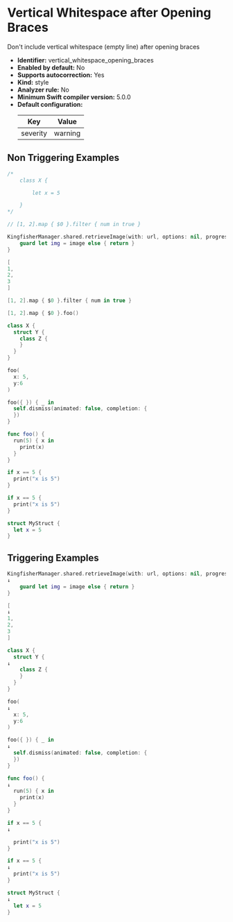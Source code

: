 # Vertical Whitespace after Opening Braces

Don't include vertical whitespace (empty line) after opening braces

* **Identifier:** vertical_whitespace_opening_braces
* **Enabled by default:** No
* **Supports autocorrection:** Yes
* **Kind:** style
* **Analyzer rule:** No
* **Minimum Swift compiler version:** 5.0.0
* **Default configuration:**
  <table>
  <thead>
  <tr><th>Key</th><th>Value</th></tr>
  </thead>
  <tbody>
  <tr>
  <td>
  severity
  </td>
  <td>
  warning
  </td>
  </tr>
  </tbody>
  </table>

## Non Triggering Examples

```swift
/*
    class X {

        let x = 5

    }
*/
```

```swift
// [1, 2].map { $0 }.filter { num in true }
```

```swift
KingfisherManager.shared.retrieveImage(with: url, options: nil, progressBlock: nil) { image, _, _, _ in
    guard let img = image else { return }
}
```

```swift
[
1,
2,
3
]
```

```swift
[1, 2].map { $0 }.filter { num in true }
```

```swift
[1, 2].map { $0 }.foo()
```

```swift
class X {
  struct Y {
    class Z {
    }
  }
}
```

```swift
foo(
  x: 5,
  y:6
)
```

```swift
foo({ }) { _ in
  self.dismiss(animated: false, completion: {
  })
}
```

```swift
func foo() {
  run(5) { x in
    print(x)
  }
}
```

```swift
if x == 5 {
  print("x is 5")
}
```

```swift
if x == 5 {
  print("x is 5")
}
```

```swift
struct MyStruct {
  let x = 5
}
```

## Triggering Examples

```swift
KingfisherManager.shared.retrieveImage(with: url, options: nil, progressBlock: nil) { image, _, _, _ in
↓
    guard let img = image else { return }
}
```

```swift
[
↓
1,
2,
3
]
```

```swift
class X {
  struct Y {
↓
    class Z {
    }
  }
}
```

```swift
foo(
↓
  x: 5,
  y:6
)
```

```swift
foo({ }) { _ in
↓
  self.dismiss(animated: false, completion: {
  })
}
```

```swift
func foo() {
↓
  run(5) { x in
    print(x)
  }
}
```

```swift
if x == 5 {
↓

  print("x is 5")
}
```

```swift
if x == 5 {
↓
  print("x is 5")
}
```

```swift
struct MyStruct {
↓
  let x = 5
}
```